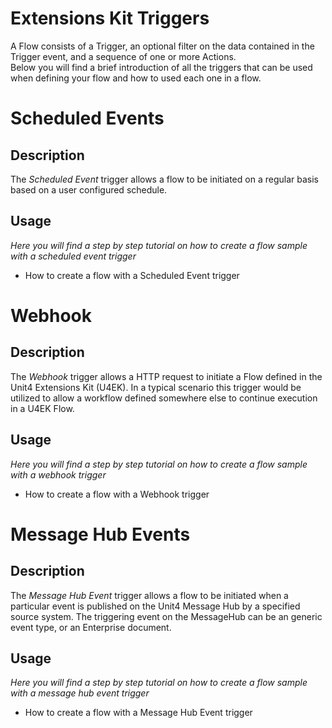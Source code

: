 # Extensions Kit Triggers
A Flow consists of a Trigger, an optional filter on the data contained in the Trigger event, and a sequence of one or more Actions.  
Below you will find a brief introduction of all the triggers that can be used when defining your flow and how to used each one in a flow.
# Scheduled Events

## Description
The *Scheduled Event* trigger allows a flow to be initiated on a regular basis based on a user configured schedule.

## Usage
*Here you will find a step by step tutorial on how to create a flow sample with a scheduled event trigger*
* How to create a flow with a Scheduled Event trigger



# Webhook

## Description
The *Webhook* trigger allows a HTTP request to initiate a Flow defined in the Unit4 Extensions Kit (U4EK). In a typical scenario this trigger would be utilized to allow a workflow defined somewhere else to continue execution in a U4EK Flow.

## Usage
*Here you will find a step by step tutorial on how to create a flow sample with a webhook trigger*
* How to create a flow with a Webhook trigger



# Message Hub Events

## Description
The *Message Hub Event* trigger allows a flow to be initiated when a particular event is published on the Unit4 Message Hub by a specified source system. The triggering event on the MessageHub can be an generic event type, or an Enterprise document.

## Usage
*Here you will find a step by step tutorial on how to create a flow sample with a message hub event trigger*
* How to create a flow with a Message Hub Event trigger